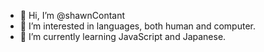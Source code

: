 - 👋 Hi, I’m @shawnContant
- 👀 I’m interested in languages, both human and computer.
- 🌱 I’m currently learning JavaScript and Japanese.


<!---
shawnContant/shawnContant is a ✨ special ✨ repository because its `README.md` (this file) appears on your GitHub profile.
You can click the Preview link to take a look at your changes.
--->
